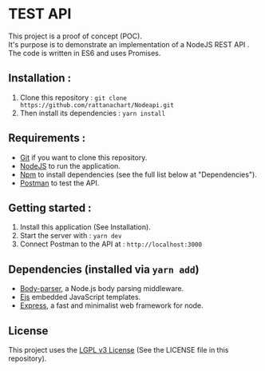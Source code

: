 # TEST API

This project is a proof of concept (POC).  
It's purpose is to demonstrate an implementation of a NodeJS REST API .   
The code is written in ES6 and uses Promises.

## Installation :

1. Clone this repository : `git clone https://github.com/rattanachart/Nodeapi.git`  
2. Then install its dependencies : `yarn install`

## Requirements :

- [Git](https://git-scm.com/) if you want to clone this repository.
- [NodeJS](https://nodejs.org/en/) to run the application.
- [Npm](https://www.npmjs.com/) to install dependencies (see the full list below at "Dependencies").
- [Postman](https://www.getpostman.com/) to test the API.

## Getting started :

1. Install this application (See Installation).
2. Start the server with : `yarn dev`
3. Connect Postman to the API at : `http://localhost:3000`  

## Dependencies (installed via `yarn add`)

- [Body-parser](https://www.npmjs.com/package/body-parser), a Node.js body parsing middleware.
- [Ejs](https://www.npmjs.com/package/ejs) embedded JavaScript templates.
- [Express](https://www.npmjs.com/package/express), a fast and minimalist web framework for node.

## License

This project uses the [LGPL v3 License](https://www.gnu.org/licenses/lgpl-3.0.en.html) (See the LICENSE file in this repository).